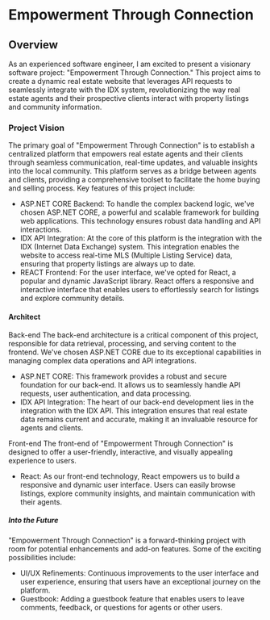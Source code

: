 # Empowerment Through Connection

## Overview
As an experienced software engineer, I am excited to present a visionary software project: "Empowerment Through Connection." This project aims to create a dynamic real estate website that leverages API requests to seamlessly integrate with the IDX system, revolutionizing the way real estate agents and their prospective clients interact with property listings and community information.

### Project Vision
The primary goal of "Empowerment Through Connection" is to establish a centralized platform that empowers real estate agents and their clients through seamless communication, real-time updates, and valuable insights into the local community. This platform serves as a bridge between agents and clients, providing a comprehensive toolset to facilitate the home buying and selling process. Key features of this project include:

- ASP.NET CORE Backend: To handle the complex backend logic, we've chosen ASP.NET CORE, a powerful and scalable framework for building web applications. This technology ensures robust data handling and API interactions.
- IDX API Integration: At the core of this platform is the integration with the IDX (Internet Data Exchange) system. This integration enables the website to access real-time MLS (Multiple Listing Service) data, ensuring that property listings are always up to date.
- REACT Frontend: For the user interface, we've opted for React, a popular and dynamic JavaScript library. React offers a responsive and interactive interface that enables users to effortlessly search for listings and explore community details.

#### Architect
Back-end
The back-end architecture is a critical component of this project, responsible for data retrieval, processing, and serving content to the frontend. We've chosen ASP.NET CORE due to its exceptional capabilities in managing complex data operations and API integrations.

- ASP.NET CORE: This framework provides a robust and secure foundation for our back-end. It allows us to seamlessly handle API requests, user authentication, and data processing.
- IDX API Integration: The heart of our back-end development lies in the integration with the IDX API. This integration ensures that real estate data remains current and accurate, making it an invaluable resource for agents and clients.  

Front-end
The front-end of "Empowerment Through Connection" is designed to offer a user-friendly, interactive, and visually appealing experience to users.

- React: As our front-end technology, React empowers us to build a responsive and dynamic user interface. Users can easily browse listings, explore community insights, and maintain communication with their agents.

##### Into the Future
"Empowerment Through Connection" is a forward-thinking project with room for potential enhancements and add-on features. Some of the exciting possibilities include:

- UI/UX Refinements: Continuous improvements to the user interface and user experience, ensuring that users have an exceptional journey on the platform.
- Guestbook: Adding a guestbook feature that enables users to leave comments, feedback, or questions for agents or other users.
